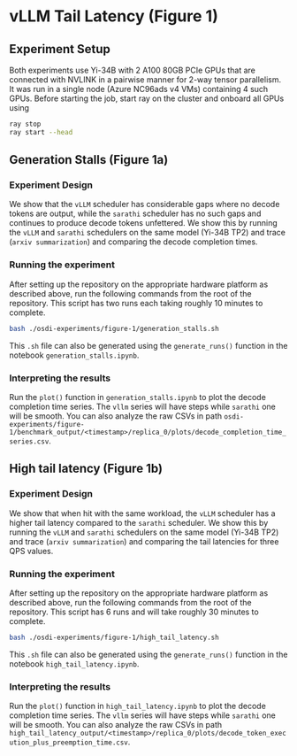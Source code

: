 # vLLM Tail Latency (Figure 1)

## Experiment Setup

Both experiments use Yi-34B with 2 A100 80GB PCIe GPUs that are connected with NVLINK in a pairwise manner for 2-way tensor parallelism. It was run in a single node (Azure NC96ads v4 VMs) containing 4 such GPUs. Before starting the job, start ray on the cluster and onboard all GPUs using

```sh
ray stop
ray start --head
```

## Generation Stalls (Figure 1a)

### Experiment Design

We show that the `vLLM` scheduler has considerable gaps where no decode tokens are output, while the `sarathi` scheduler has no such gaps and continues to produce decode tokens unfettered. We show this by running the `vLLM` and `sarathi` schedulers on the same model (Yi-34B TP2) and trace (`arxiv summarization`) and comparing the decode completion times.

### Running the experiment

After setting up the repository on the appropriate hardware platform as described above, run the following commands from the root of the repository. This script has two runs each taking roughly 10 minutes to complete.

```sh
bash ./osdi-experiments/figure-1/generation_stalls.sh
```

This `.sh` file can also be generated using the `generate_runs()` function in the notebook `generation_stalls.ipynb`.

### Interpreting the results

Run the `plot()` function in  `generation_stalls.ipynb` to plot the decode completion time series. The `vllm` series will have steps while `sarathi` one will be smooth. You can also analyze the raw CSVs in path `osdi-experiments/figure-1/benchmark_output/<timestamp>/replica_0/plots/decode_completion_time_series.csv`.

## High tail latency (Figure 1b)

### Experiment Design

We show that when hit with the same workload, the `vLLM` scheduler has a higher tail latency compared to the `sarathi` scheduler. We show this by running the `vLLM` and `sarathi` schedulers on the same model (Yi-34B TP2) and trace (`arxiv summarization`) and comparing the tail latencies for three QPS values.

### Running the experiment

After setting up the repository on the appropriate hardware platform as described above, run the following commands from the root of the repository. This script has 6 runs and will take roughly 30 minutes to complete.

```sh
bash ./osdi-experiments/figure-1/high_tail_latency.sh
```

This `.sh` file can also be generated using the `generate_runs()` function in the notebook `high_tail_latency.ipynb`.

### Interpreting the results

Run the `plot()` function in  `high_tail_latency.ipynb` to plot the decode completion time series. The `vllm` series will have steps while `sarathi` one will be smooth. You can also analyze the raw CSVs in path `high_tail_latency_output/<timestamp>/replica_0/plots/decode_token_execution_plus_preemption_time.csv`.
